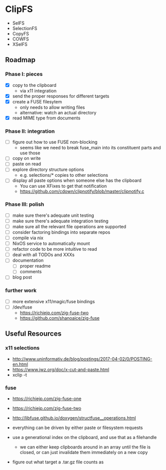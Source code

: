 # ClipFS

- SelFS
- SelectionFS
- CopyFS
- COWFS
- XSelFS

## Roadmap

### Phase I: pieces

- [x] copy to the clipboard
  - via x11 integration
- [x] send the proper responses for different targets
- [x] create a FUSE filesytem
  - only needs to allow writing files
  - alternative: watch an actual directory
- [x] read MIME type from documents

### Phase II: integration

- [ ] figure out how to use FUSE non-blocking
  - seems like we need to break fuse_main into its constituent parts and use those
- [ ] copy on write
- [ ] paste on read
- [ ] explore directory structure options
  - e.g. selections/* copies to other selections
- [ ] display all paste options when someone else has the clipboard
  - You can use XFixes to get that notification
  - https://github.com/cdown/clipnotify/blob/master/clipnotify.c

### Phase III: polish

- [ ] make sure there's adequate unit testing
- [ ] make sure there's adequate integration testing
- [ ] make sure all the relevant file operations are supported
- [ ] consider factoring bindings into separate repos
- [ ] compile via nix
- [ ] NixOS service to automatically mount
- [ ] refactor code to be more intuitive to read
- [ ] deal with all TODOs and XXXs
- [ ] documentation
  - [ ] proper readme
  - [ ] comments
- [ ] blog post

### further work

- [ ] more extensive x11/magic/fuse bindings
- [ ] /dev/fuse 
  - https://richiejp.com/zig-fuse-two
  - https://github.com/shanoaice/zig-fuse


## Useful Resources

### x11 selections

- http://www.uninformativ.de/blog/postings/2017-04-02/0/POSTING-en.html
- https://www.jwz.org/doc/x-cut-and-paste.html
- xclip -t

### fuse

- https://richiejp.com/zig-fuse-one
- https://richiejp.com/zig-fuse-two
- http://libfuse.github.io/doxygen/structfuse__operations.html




- everything can be driven by either paste or filesystem requests
- use a generational index on the clipboard, and use that as a filehandle
  - we can either keep clipboards around in an array until the file is closed, or can just invalidate them immediately on a new copy
- figure out what target a .tar.gz file counts as
